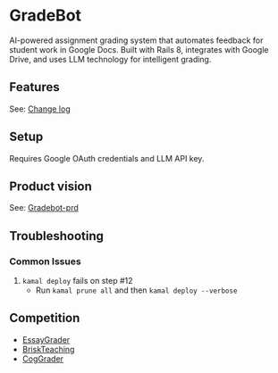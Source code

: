 # GradeBot

AI-powered assignment grading system that automates feedback for student work in Google Docs. Built with Rails 8, integrates with Google Drive, and uses LLM technology for intelligent grading.

## Features
See: [Change log](/changelog.md)

## Setup
Requires Google OAuth credentials and LLM API key.

## Product vision
See: [Gradebot-prd](/documentation/gradebot-prd.md)

## Troubleshooting

### Common Issues

1. `kamal deploy` fails on step #12
   - Run `kamal prune all` and then `kamal deploy --verbose` 
   
## Competition 
- [EssayGrader](https://www.essaygrader.ai/)
- [BriskTeaching](https://www.briskteaching.com/)
- [CogGrader](https://cograder.com/)
